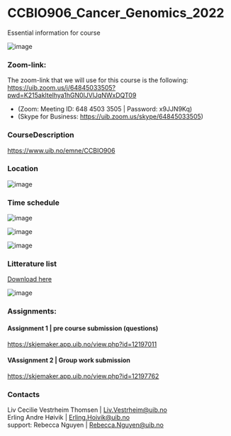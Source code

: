 # CCBIO906_Cancer_Genomics_2022
Essential information for course

![image](https://user-images.githubusercontent.com/99884739/154484627-38c7b90e-1d77-4380-87e8-b7825aabf74b.png)

### Zoom-link:     
The zoom-link that we will use for this course is the following:     
https://uib.zoom.us/j/64845033505?pwd=K215akltelhya1hGN0lJVlJqNWxDQT09       
 
- (Zoom: Meeting ID: 648 4503 3505 | Password: x9JJN9Kq)       
- (Skype for Business: https://uib.zoom.us/skype/64845033505)      

### CourseDescription
https://www.uib.no/emne/CCBIO906       

### Location             
![image](https://user-images.githubusercontent.com/7384422/154360033-0de8795d-5aab-4f2a-856e-03c55e7efec2.png)

### Time schedule    
![image](https://user-images.githubusercontent.com/7384422/154360373-0d6cc372-5524-4750-8d47-33cdc3525b35.png)

![image](https://user-images.githubusercontent.com/7384422/154360424-b6860f26-f751-412d-a75d-027353ffaaf3.png)

![image](https://user-images.githubusercontent.com/7384422/154360475-32cc6f1c-7e42-49c8-ac8e-92ea3eb4053d.png)

### Litterature list        
[Download here](https://filesender.uninett.no/download.php?token=dc8afd10-d4ac-4ad2-a22e-e5a36cee0e9f&files_ids=965528)    

![image](https://user-images.githubusercontent.com/7384422/154360263-b32eadf3-86e9-45c9-b9d1-0ec55345848d.png)

### Assignments:          

#### Assignment 1 | pre course submission (questions)             
https://skjemaker.app.uib.no/view.php?id=12197011 

#### VAssignment 2 | Group work submission    
https://skjemaker.app.uib.no/view.php?id=12197762       

### Contacts             
Liv Cecilie Vestrheim Thomsen  | Liv.Vestrheim@uib.no        
Erling Andre Høivik            | Erling.Hoivik@uib.no          
support: Rebecca Nguyen        | Rebecca.Nguyen@uib.no          
